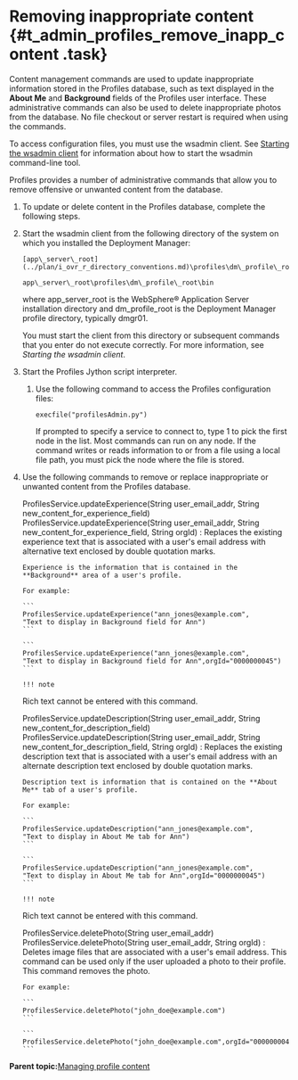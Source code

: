 # Removing inappropriate content {#t_admin_profiles_remove_inapp_content .task}

Content management commands are used to update inappropriate information stored in the Profiles database, such as text displayed in the **About Me** and **Background** fields of the Profiles user interface. These administrative commands can also be used to delete inappropriate photos from the database. No file checkout or server restart is required when using the commands.

To access configuration files, you must use the wsadmin client. See [Starting the wsadmin client](t_admin_wsadmin_starting.md) for information about how to start the wsadmin command-line tool.

Profiles provides a number of administrative commands that allow you to remove offensive or unwanted content from the database.

1.  To update or delete content in the Profiles database, complete the following steps.
2.  Start the wsadmin client from the following directory of the system on which you installed the Deployment Manager:

    ```
    [app\_server\_root](../plan/i_ovr_r_directory_conventions.md)\profiles\dm\_profile\_root\bin
    ```

    ```
    app\_server\_root\profiles\dm\_profile\_root\bin
    ```

    where app\_server\_root is the WebSphere® Application Server installation directory and dm\_profile\_root is the Deployment Manager profile directory, typically dmgr01.

    You must start the client from this directory or subsequent commands that you enter do not execute correctly. For more information, see *Starting the wsadmin client*.

3.  Start the Profiles Jython script interpreter.

    1.  Use the following command to access the Profiles configuration files:

        ```
        execfile("profilesAdmin.py")
        ```

        If prompted to specify a service to connect to, type 1 to pick the first node in the list. Most commands can run on any node. If the command writes or reads information to or from a file using a local file path, you must pick the node where the file is stored.

4.  Use the following commands to remove or replace inappropriate or unwanted content from the Profiles database.

    ProfilesService.updateExperience\(String user\_email\_addr, String new\_content\_for\_experience\_field\)
    ProfilesService.updateExperience\(String user\_email\_addr, String new\_content\_for\_experience\_field, String orgId\)
    :   Replaces the existing experience text that is associated with a user's email address with alternative text enclosed by double quotation marks.

        Experience is the information that is contained in the **Background** area of a user's profile.

        For example:

        ```
        ProfilesService.updateExperience("ann_jones@example.com",
        "Text to display in Background field for Ann")
        ```

        ```
        ProfilesService.updateExperience("ann_jones@example.com",
        "Text to display in Background field for Ann",orgId="0000000045")
        ```

        !!! note
    Rich text cannot be entered with this command.

    ProfilesService.updateDescription\(String user\_email\_addr, String new\_content\_for\_description\_field\)
    ProfilesService.updateDescription\(String user\_email\_addr, String new\_content\_for\_description\_field, String orgId\)
    :   Replaces the existing description text that is associated with a user's email address with an alternate description text enclosed by double quotation marks.

        Description text is information that is contained on the **About Me** tab of a user's profile.

        For example:

        ```
        ProfilesService.updateDescription("ann_jones@example.com",
        "Text to display in About Me tab for Ann")
        ```

        ```
        ProfilesService.updateDescription("ann_jones@example.com",
        "Text to display in About Me tab for Ann",orgId="0000000045")
        ```

        !!! note
    Rich text cannot be entered with this command.

    ProfilesService.deletePhoto\(String user\_email\_addr\)
    ProfilesService.deletePhoto\(String user\_email\_addr, String orgId\)
    :   Deletes image files that are associated with a user's email address. This command can be used only if the user uploaded a photo to their profile. This command removes the photo.

        For example:

        ```
        ProfilesService.deletePhoto("john_doe@example.com")
        ```

        ```
        ProfilesService.deletePhoto("john_doe@example.com",orgId="0000000045")
        ```


**Parent topic:**[Managing profile content](../admin/c_admin_profiles_control_content.md)

